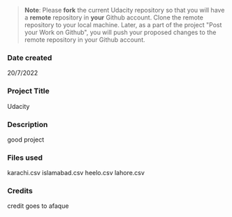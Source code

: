 >**Note**: Please **fork** the current Udacity repository so that you will have a **remote** repository in **your** Github account. Clone the remote repository to your local machine. Later, as a part of the project "Post your Work on Github", you will push your proposed changes to the remote repository in your Github account.

### Date created
20/7/2022
### Project Title
Udacity

### Description
good project

### Files used
karachi.csv
islamabad.csv
heelo.csv
lahore.csv

### Credits
credit goes to afaque

